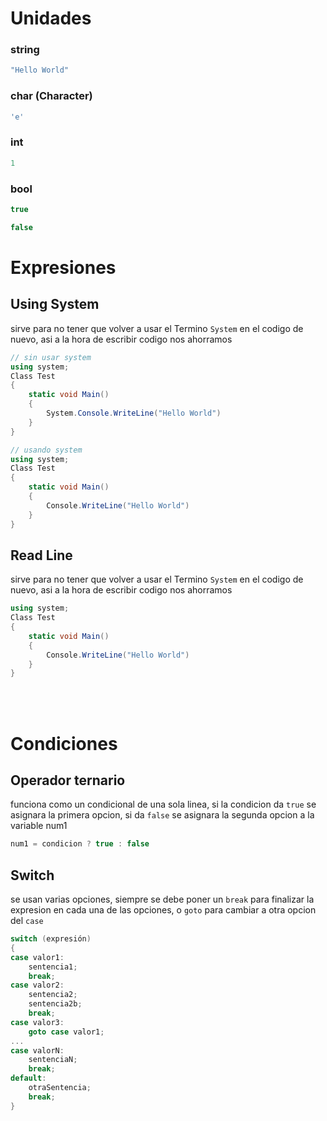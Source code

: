 # Unidades

### string

```C#
"Hello World"
```
### char (Character)
```C#
'e'
```

### int

```C#
1
```

### bool

```C#
true

false
```

# Expresiones


## Using System

sirve para no tener que volver a usar el Termino ```System``` en el codigo de nuevo, asi a la hora de escribir codigo nos ahorramos

```C#
// sin usar system
using system;
Class Test
{
    static void Main()
    {
        System.Console.WriteLine("Hello World")
    }
}
```

```C#
// usando system
using system;
Class Test
{
    static void Main()
    {
        Console.WriteLine("Hello World")
    }
}
```

## Read Line

sirve para no tener que volver a usar el Termino ```System``` en el codigo de nuevo, asi a la hora de escribir codigo nos ahorramos

```C#
using system;
Class Test
{
    static void Main()
    {
        Console.WriteLine("Hello World")
    }
}
```
<br>
<br>

# Condiciones
## Operador ternario

funciona como un condicional de una sola linea, si la condicion da ``true`` se asignara la primera opcion, si da ``false`` se asignara la segunda opcion a la variable num1

```C#
num1 = condicion ? true : false
```

## Switch

se usan varias opciones, siempre se debe poner un ``break`` para finalizar la expresion en cada una de las opciones, o ``goto`` para cambiar a otra opcion del ``case``

```C#
switch (expresión)
{
case valor1:
    sentencia1;
    break;
case valor2:
    sentencia2;
    sentencia2b;
    break;
case valor3:
    goto case valor1;
...
case valorN:
    sentenciaN;
    break;
default:
    otraSentencia;
    break;
}
```
